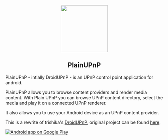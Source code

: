 <p align="center"><img src="https://github.com/m3sv/PlainUPnP/raw/master/app/src/main/ic_launcher-web.png" width="150"></p> 

<h2 align="center"><b>PlainUPnP</b></h2>

PlainUPnP - intially DroidUPnP - is an UPnP control point application for android.

PlainUPnP allows you to browse content providers and render media content.
With Plain UPnP you can browse UPnP content directory, select the media and play it on a connected UPnP renderer.

It also allows you to use your Android device as an UPnP content provider.

This is a rewrite of trishika's [DroidUPnP](https://github.com/trishika/DroidUPnP), original project can be found [here](https://github.com/trishika/DroidUPnP).

<a href="https://play.google.com/store/apps/details?id=com.m3sv.plainupnp">
  <img alt="Android app on Google Play" src="https://play.google.com/intl/en_gb/badges/images/badge_new.png" />
</a>
